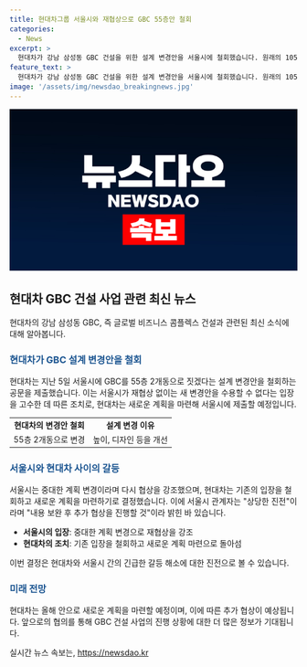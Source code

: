 ```yaml
---
title: 현대차그룹 서울시와 재협상으로 GBC 55층안 철회
categories:
  - News
excerpt: >
  현대차가 강남 삼성동 GBC 건설을 위한 설계 변경안을 서울시에 철회했습니다. 원래의 105층 1개동 계획을 55층 2개동으로 변경한 후 서울시의 재협상 요구에 합의하지 못하자, 현대차가 새로운 공문을 제출했습니다. 서울시는 새로운 계획의 제출과 추가 협상을 진행할 것으로 밝혀 현대차의 결정을 긍정적으로 평가했습니다. SBS Biz의 신성우 기자가 전하는 바이즈 뉴스. (150자)
feature_text: >
  현대차가 강남 삼성동 GBC 건설을 위한 설계 변경안을 서울시에 철회했습니다. 원래의 105층 1개동 계획을 55층 2개동으로 변경한 후 서울시의 재협상 요구에 합의하지 못하자, 현대차가 새로운 공문을 제출했습니다. 서울시는 새로운 계획의 제출과 추가 협상을 진행할 것으로 밝혀 현대차의 결정을 긍정적으로 평가했습니다. SBS Biz의 신성우 기자가 전하는 바이즈 뉴스. (150자)
image: '/assets/img/newsdao_breakingnews.jpg'
---
```


<p><img src="/assets/img/newsdao_breakingnews.jpg" alt="cryptoinkorea 속보" /></p>

<h2 data-ke-size="size26">현대차 GBC 건설 사업 관련 최신 뉴스</h2>

<p data-ke-size="size16">현대차의 강남 삼성동 GBC, 즉 글로벌 비즈니스 콤플렉스 건설과 관련된 최신 소식에 대해 알아봅니다.</p>

<h3><b><span style="color: #1a5490;">현대차가 GBC 설계 변경안을 철회</span></b></h3>

<p data-ke-size="size16">현대차는 지난 5일 서울시에 GBC를 55층 2개동으로 짓겠다는 설계 변경안을 철회하는 공문을 제출했습니다. 이는 서울시가 재협상 없이는 새 변경안을 수용할 수 없다는 입장을 고수한 데 따른 조치로, 현대차는 새로운 계획을 마련해 서울시에 제출할 예정입니다.</p>

<table>
  <tr>
    <td style="text-align: center; height: 17px;"><b>현대차의 변경안 철회</b></td>
    <td style="text-align: center; height: 17px;"><b>설계 변경 이유</b></td>
  </tr>
  <tr>
    <td style="text-align: center; height: 17px;">55층 2개동으로 변경</td>
    <td style="text-align: center; height: 17px;">높이, 디자인 등을 개선</td>
  </tr>
</table>

<h3><b><span style="color: #1a5490;">서울시와 현대차 사이의 갈등</span></b></h3>

<p data-ke-size="size16">서울시는 중대한 계획 변경이라며 다시 협상을 강조했으며, 현대차는 기존의 입장을 철회하고 새로운 계획을 마련하기로 결정했습니다. 이에 서울시 관계자는 "상당한 진전"이라며 "내용 보완 후 추가 협상을 진행할 것"이라 밝힌 바 있습니다.</p>

<ul>
  <li><b>서울시의 입장</b>: 중대한 계획 변경으로 재협상을 강조</li>
  <li><b>현대차의 조치</b>: 기존 입장을 철회하고 새로운 계획 마련으로 돌아섬</li>
</ul>

<p data-ke-size="size16">이번 결정은 현대차와 서울시 간의 긴급한 갈등 해소에 대한 진전으로 볼 수 있습니다.</p>

<h3><b><span style="color: #1a5490;">미래 전망</span></b></h3>

<p data-ke-size="size16">현대차는 올해 안으로 새로운 계획을 마련할 예정이며, 이에 따른 추가 협상이 예상됩니다. 앞으로의 협의를 통해 GBC 건설 사업의 진행 상황에 대한 더 많은 정보가 기대됩니다.</p>
실시간 뉴스 속보는, <a href="https://newsdao.kr" rel="dofollow">https://newsdao.kr</a>


